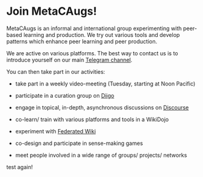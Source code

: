 # Join MetaCAugs!
MetaCAugs is an informal and international group experimenting with peer-based learning and production. We try out various tools and develop patterns which enhance peer learning and peer production. 

We are active on various platforms. The best way to contact us is to introduce yourself on our main [Telegram channel](https://t.me/metacaugs). 

You can then take part in our activities:

- take part in a weekly video-meeting (Tuesday, starting at Noon Pacific)

- participate in a curation group on [Diigo](https://groups.diigo.com/group/metacaugs)

- engage in topical, in-depth, asynchronous discussions on [Discourse](https://discuss.openlearning.cc/)

- co-learn/ train with various platforms and tools in a WikiDojo

- experiment with [Federated Wiki](http://wiki.openlearning.cc/)

- co-design and participate in sense-making games

- meet people involved in a wide range of groups/ projects/ networks


test again!